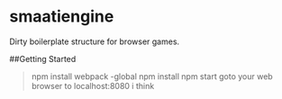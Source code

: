 # smaatiengine
Dirty boilerplate structure for browser games.

##Getting Started
>npm install webpack -global
>npm install
>npm start
>goto your web browser to localhost:8080 i think
